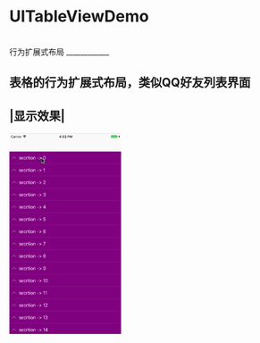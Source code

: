 # UITableViewDemo
<br>
行为扩展式布局
____________

表格的行为扩展式布局，类似QQ好友列表界面
----------------------------------------------------------

|显示效果|
--------
<img src="https://github.com/andyysea/UITableViewDemo/blob/master/DynamicGraph.gif" width=200 height=360 />

<br/>
